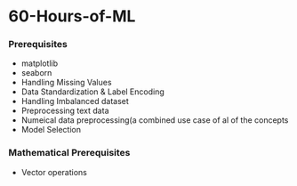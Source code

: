 # 60-Hours-of-ML

### Prerequisites

- matplotlib
- seaborn
- Handling Missing Values
- Data Standardization & Label Encoding
- Handling Imbalanced dataset
- Preprocessing text data
- Numeical data preprocessing(a combined use case of al of the concepts
- Model Selection

### Mathematical Prerequisites
- Vector operations


